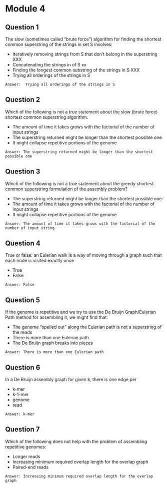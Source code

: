 # Module 4

## Question 1
The slow (sometimes called “brute force”) algorithm for finding the shortest common superstring of the strings in set S involves:
* Iteratively removing strings from S that don’t belong in the superstring XXX
* Concatenating the strings in of S xx
* Finding the longest common substring of the strings in S XXX
* Trying all orderings of the strings in S
```
Answer:  Trying all orderings of the strings in S
```

## Question 2
Which of the following is not a true statement about the slow (brute force) shortest common superstring algorithm.
* The amount of time it takes grows with the factorial of the number of input strings
* The superstring returned might be longer than the shortest possible one
* It might collapse repetitive portions of the genome
```
Answer: The superstring returned might be longer than the shortest possible one
```

## Question 3
Which of the following is not a true statement about the greedy shortest common superstring formulation of the assembly problem?
* The superstring returned might be longer than the shortest possible one 
* The amount of time it takes grows with the factorial of the number of input strings
* It might collapse repetitive portions of the genome
```
Answer: The amount of time it takes grows with the factorial of the number of input string
```

## Question 4
True or false: an Eulerian walk is a way of moving through a graph such that each node is visited exactly once
* True 
* False
```
Answer: False
```

## Question 5
If the genome is repetitive and we try to use the De Bruijn Graph/Eulerian Path method for assembling it, we might find that:
* The genome “spelled out” along the Eulerian path is not a superstring of the reads
* There is more than one Eulerian path
* The De Bruijn graph breaks into pieces
```
Answer: There is more than one Eulerian path
```

## Question 6
In a De Bruijn assembly graph for given k, there is one edge per
* k-mer
* k-1-mer
* genome
* read
```
Answer: k-mer
```

## Question 7
Which of the following does not help with the problem of assembling repetitive genomes:
* Longer reads
* Increasing minimum required overlap length for the overlap graph
* Paired-end reads
```
Answer: Increasing minimum required overlap length for the overlap graph
```
